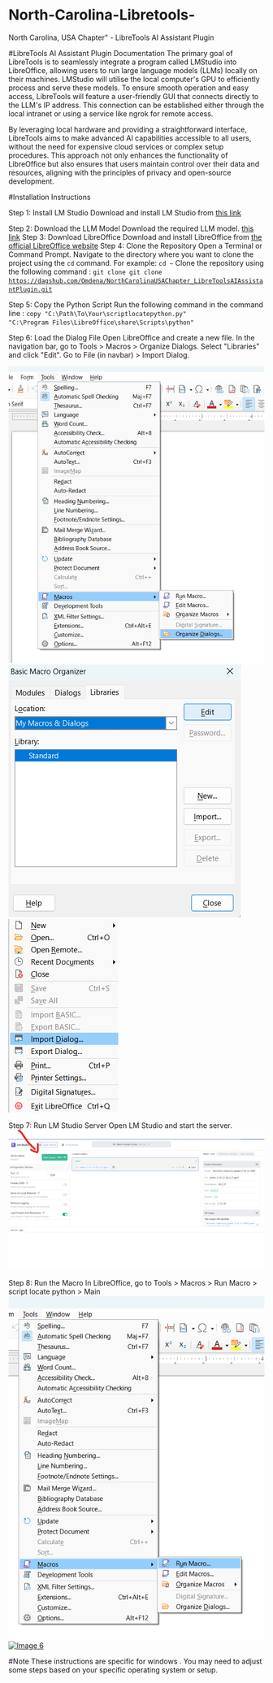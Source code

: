 # North-Carolina-Libretools-
North Carolina, USA Chapter" - LibreTools AI Assistant Plugin


#LibreTools AI Assistant Plugin Documentation
The primary goal of LibreTools is to seamlessly integrate a program called LMStudio into LibreOffice, allowing users to run large language models (LLMs) locally on their machines. LMStudio will utilise the local computer's GPU to efficiently process and serve these models. To ensure smooth operation and easy access, LibreTools will feature a user-friendly GUI that connects directly to the LLM's IP address. This connection can be established either through the local intranet or using a service like ngrok for remote access.

        
By leveraging local hardware and providing a straightforward interface, LibreTools aims to make advanced AI capabilities accessible to all users, without the need for expensive cloud services or complex setup procedures. This approach not only enhances the functionality of LibreOffice but also ensures that users maintain control over their data and resources, aligning with the principles of privacy and open-source development.
    
#Installation Instructions
    
Step 1: Install LM Studio
Download and install LM Studio from <a href="https://releases.lmstudio.ai/win32/x86/0.3.2/2/LM-Studio-0.3.2-Setup.exe">this link</a>

Step 2: Download the LLM Model
Download the required LLM model. <a href="https://lmstudio.ai/docs/basics/download-model">this link</a>
Step 3: Download LibreOffice
Download and install LibreOffice from <a href="https://www.libreoffice.org/download/download-libreoffice/">the official LibreOffice website</a>
Step 4: Clone the Repository
Open a Terminal or Command Prompt.
Navigate to the directory where you want to clone the project using the <code>cd</code> command. For example: <code>cd ~</code>
Clone the repository using the following command :
<code>git clone git clone https://dagshub.com/Omdena/NorthCarolinaUSAChapter_LibreToolsAIAssistantPlugin.git</code></li>

Step 5: Copy the Python Script
Run the following command in the command line :
<code>copy "C:\Path\To\Your\scriptlocatepython.py" "C:\Program Files\LibreOffice\share\Scripts\python"</code>

Step 6: Load the Dialog File
Open LibreOffice and create a new file.
In the navigation bar, go to Tools > Macros > Organize Dialogs.
Select "Libraries" and click "Edit".
Go to File (in navbar) > Import Dialog.
      
<a href="1.png" target="_blank"><img src="1.png" alt="Image 1"></a></li>
<a href="2.png" target="_blank"><img src="2.png" alt="Image 2"></a></li>
<a href="3.png" target="_blank"><img src="3.png" alt="Image 3"></a></li>


Step 7: Run LM Studio Server
Open LM Studio and start the server.
        <a href="images\4.png" target="_blank"><img class="image" src="images\4.png" alt="Image 4"></a>
        
    

Step 8: Run the Macro
In LibreOffice, go to Tools > Macros > Run Macro > script locate python > Main
<a href="images\5.png" target="_blank"><img src="images\5.png" alt="Image 5"></a></li>
<a href="images\6.png" target="_blank"><img src="images\6.png" alt="Image 6"></a></li>


#Note
These instructions are specific for windows . You may need to adjust some steps based on your specific operating system or setup.
